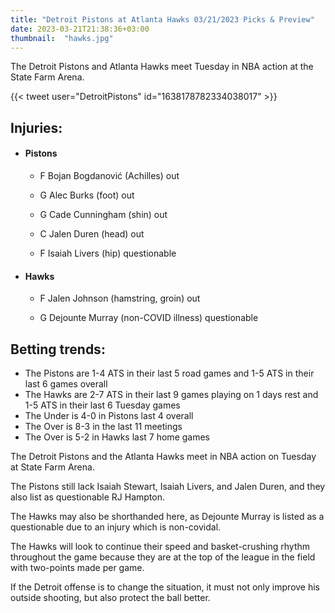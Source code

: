 ```yaml
---
title: "Detroit Pistons at Atlanta Hawks 03/21/2023 Picks & Preview"
date: 2023-03-21T21:38:36+03:00
thumbnail:  "hawks.jpg"
---
```

The Detroit Pistons and Atlanta Hawks meet Tuesday in NBA action at the State Farm Arena.
<!--more-->{{< tweet user="DetroitPistons" id="1638178782334038017" >}}

## Injuries:

  - #### Pistons

    - F Bojan Bogdanović (Achilles) out

    - G Alec Burks (foot) out

    - G Cade Cunningham (shin) out

    - C Jalen Duren (head) out

    - F Isaiah Livers (hip) questionable

  - #### Hawks

    - F Jalen Johnson (hamstring, groin) out

    - G Dejounte Murray (non-COVID illness) questionable

## Betting trends:

  - The Pistons are 1-4 ATS in their last 5 road games and 1-5 ATS in their last 6 games overall
  - The Hawks are 2-7 ATS in their last 9 games playing on 1 days rest and 1-5 ATS in their last 6 Tuesday games
  - The Under is 4-0 in Pistons last 4 overall
  - The Over is 8-3 in the last 11 meetings
  - The Over is 5-2 in Hawks last 7 home games


The Detroit Pistons and the Atlanta Hawks meet in NBA action on Tuesday at State Farm Arena.

The Pistons still lack Isaiah Stewart, Isaiah Livers, and Jalen Duren, and they also list as questionable RJ Hampton.

The Hawks may also be shorthanded here, as Dejounte Murray is listed as a questionable due to an injury which is non-covidal.

The Hawks will look to continue their speed and basket-crushing rhythm throughout the game because they are at the top of the league in the field with two-points made per game.

If the Detroit offense is to change the situation, it must not only improve his outside shooting, but also protect the ball better.
